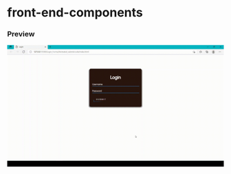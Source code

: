 # front-end-components

### Preview

![](https://github.com/Mantra-7/front-end-components/blob/main/animated_submit_preview.gif)
